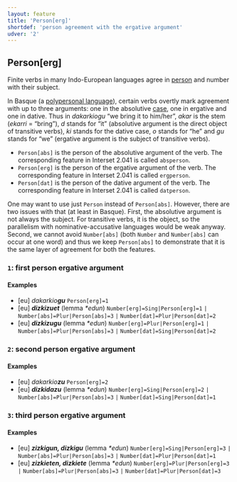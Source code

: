 ```yaml
---
layout: feature
title: 'Person[erg]'
shortdef: 'person agreement with the ergative argument'
udver: '2'
---
```


## Person[erg]

Finite verbs in many Indo-European languages agree in [person](u-feat/Person) and number with their subject.

In Basque (a <a href="http://en.wikipedia.org/wiki/Polypersonal_agreement">polypersonal language</a>),
certain verbs overtly mark agreement with up to three arguments:
one in the absolutive [case](u-feat/Case),
one in ergative and
one in dative.
Thus in _dakarkiogu_ “we bring it to him/her”,
_akar_ is the stem (_ekarri_ = “bring”),
_d_ stands for “it” (absolutive argument is the direct object of transitive verbs),
_ki_ stands for the dative case,
_o_ stands for “he” and
_gu_ stands for “we” (ergative argument is the subject of transitive verbs).

* `Person[abs]` is the person of the absolutive argument of the verb. The corresponding feature in Interset 2.041 is called `absperson`.
* `Person[erg]` is the person of the ergative argument of the verb. The corresponding feature in Interset 2.041 is called `ergperson`.
* `Person[dat]` is the person of the dative argument of the verb. The corresponding feature in Interset 2.041 is called `datperson`.

One may want to use just `Person` instead of `Person[abs]`.
However, there are two issues with that (at least in Basque).
First, the absolutive argument is not always the subject. For transitive verbs, it is the object, so the parallelism with nominative-accusative languages would be weak anyway.
Second, we cannot avoid `Number[abs]` (both `Number` and `Number[abs]` can occur at one word)
and thus we keep `Person[abs]` to demonstrate that it is the same layer of agreement for both the features.

### <a name="1">`1`</a>: first person ergative argument

#### Examples

* [eu] _dakarkio<b>gu</b>_ `Person[erg]=1`
* [eu] _<b>dizkizuet</b>_ (lemma _*edun_) `Number[erg]=Sing|Person[erg]=1` `|` `Number[abs]=Plur|Person[abs]=3` `|` `Number[dat]=Plur|Person[dat]=2`
* [eu] _<b>dizkizugu</b>_ (lemma _*edun_) `Number[erg]=Plur|Person[erg]=1` `|` `Number[abs]=Plur|Person[abs]=3` `|` `Number[dat]=Sing|Person[dat]=2`

### <a name="2">`2`</a>: second person ergative argument

#### Examples

* [eu] _dakarkio<b>zu</b>_ `Person[erg]=2`
* [eu] _<b>dizkidazu</b>_ (lemma _*edun_) `Number[erg]=Sing|Person[erg]=2` `|` `Number[abs]=Plur|Person[abs]=3` `|` `Number[dat]=Sing|Person[dat]=1`

### <a name="3">`3`</a>: third person ergative argument

#### Examples

* [eu] _<b>zizkigun, dizkigu</b>_ (lemma _*edun_) `Number[erg]=Sing|Person[erg]=3` `|` `Number[abs]=Plur|Person[abs]=3` `|` `Number[dat]=Plur|Person[dat]=1`
* [eu] _<b>zizkieten, dizkiete</b>_ (lemma _*edun_) `Number[erg]=Plur|Person[erg]=3` `|` `Number[abs]=Plur|Person[abs]=3` `|` `Number[dat]=Plur|Person[dat]=3`

<!-- Interlanguage links updated Po lis 14 15:34:54 CET 2022 -->
